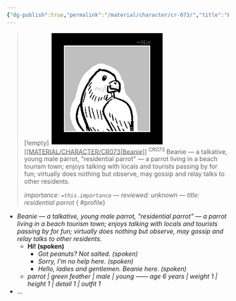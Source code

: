 ```yaml
---
{"dg-publish":true,"permalink":"/material/character/cr-073/","title":"Beanie","tags":["-character"]}
---
```


>[!empty]
> ![RESOURCE/ASSET/ICON/CR073.png|icon](/img/user/RESOURCE/ASSET/ICON/CR073.png) <u class="title">[[MATERIAL/CHARACTER/CR073\|Beanie]]</u> <sup class="title">CR073</sup> <b class="title"> </b>
> Beanie — a talkative, young male parrot, "residential parrot" — a parrot living in a beach tourism town; enjoys talking with locals and tourists passing by for fun; virtually does nothing but observe, may gossip and relay talks to other residents.
> 
> <i class="small">importance: `=this.importance` — reviewed: unknown — title: residential parrot</i>
{ #profile}


- *Beanie — a talkative, young male parrot, "residential parrot" — a parrot living in a beach tourism town; enjoys talking with locals and tourists passing by for fun; virtually does nothing but observe, may gossip and relay talks to other residents.*
	- **Hi! (spoken)**
		- *Got peanuts? Not salted. (spoken)*
		- *Sorry, I'm no help here. (spoken)*
		- *Hello, ladies and gentlemen. Beanie here. (spoken)*
	- *parrot | green feather | male | young —— age 6 years | weight 1 | height 1 | detail 1 | outfit 1*
- ...